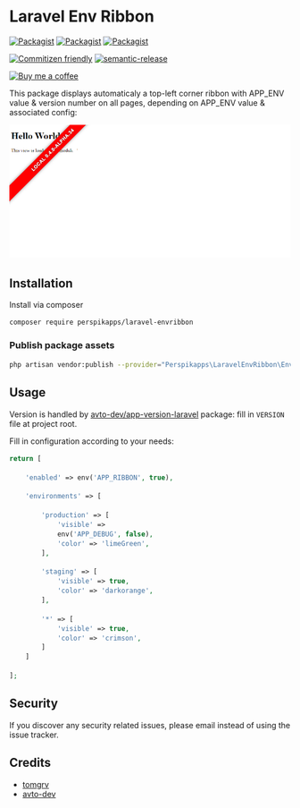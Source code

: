 <!-- @format -->

# Laravel Env Ribbon

[![Packagist](https://img.shields.io/packagist/v/perspikapps/laravel-envribbon.svg)](https://packagist.org/packages/perspikapps/laravel-envribbon)
[![Packagist](https://poser.pugx.org/perspikapps/laravel-envribbon/d/total.svg)](https://packagist.org/packages/perspikapps/laravel-envribbon)
[![Packagist](https://img.shields.io/packagist/l/perspikapps/laravel-envribbon.svg)](https://packagist.org/packages/perspikapps/laravel-envribbon)

[![Commitizen friendly](https://img.shields.io/badge/commitizen-friendly-brightgreen.svg)](http://commitizen.github.io/cz-cli/) [![semantic-release](https://img.shields.io/badge/%20%20%F0%9F%93%A6%F0%9F%9A%80-semantic--release-e10079.svg)](https://github.com/semantic-release/semantic-release)

[![Buy me a coffee](https://badgen.net/badge/buymeacoffe/tomgrv/yellow?icon=buymeacoffee)](https://buymeacoffee.com/tomgrv)

This package displays automaticaly a top-left corner ribbon with APP_ENV value & version number on all pages, depending on APP_ENV value & associated config:

![capture](./doc/assets/capture.png)

## Installation

Install via composer

```bash
composer require perspikapps/laravel-envribbon
```

### Publish package assets

```bash
php artisan vendor:publish --provider="Perspikapps\LaravelEnvRibbon\EnvRibbonServiceProvider"
```

## Usage

Version is handled by [avto-dev/app-version-laravel](https://github.com/avto-dev/app-version-laravel) package: fill in `VERSION` file at project root.

Fill in configuration according to your needs:

```php
return [

    'enabled' => env('APP_RIBBON', true),

    'environments' => [

        'production' => [
            'visible' =>
            env('APP_DEBUG', false),
            'color' => 'limeGreen',
        ],

        'staging' => [
            'visible' => true,
            'color' => 'darkorange',
        ],

        '*' => [
            'visible' => true,
            'color' => 'crimson',
        ]
    ]

];
```

## Security

If you discover any security related issues, please email
instead of using the issue tracker.

## Credits

-   [tomgrv](https://github.com/tomgrv)
-   [avto-dev](https://github.com/avto-dev)
